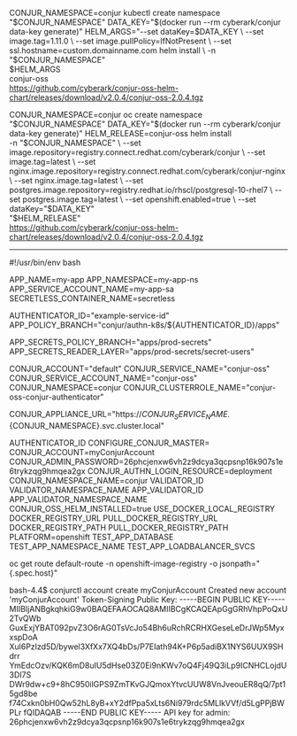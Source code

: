 CONJUR_NAMESPACE=conjur
 kubectl create namespace "$CONJUR_NAMESPACE"
 DATA_KEY="$(docker run --rm cyberark/conjur data-key generate)"
 HELM_ARGS="--set dataKey=$DATA_KEY \
              --set image.tag=1.11.0 \
              --set image.pullPolicy=IfNotPresent \
              --set ssl.hostname=custom.domainname.com
 helm install \
   -n "$CONJUR_NAMESPACE" \
   $HELM_ARGS \
   conjur-oss \
   https://github.com/cyberark/conjur-oss-helm-chart/releases/download/v2.0.4/conjur-oss-2.0.4.tgz









CONJUR_NAMESPACE=conjur
oc create namespace "$CONJUR_NAMESPACE"
DATA_KEY="$(docker run --rm cyberark/conjur data-key generate)"
HELM_RELEASE=conjur-oss
helm install \
   -n "$CONJUR_NAMESPACE" \
   --set image.repository=registry.connect.redhat.com/cyberark/conjur \
   --set image.tag=latest \
   --set nginx.image.repository=registry.connect.redhat.com/cyberark/conjur-nginx \
   --set nginx.image.tag=latest \
   --set postgres.image.repository=registry.redhat.io/rhscl/postgresql-10-rhel7 \
   --set postgres.image.tag=latest \
   --set openshift.enabled=true \
   --set dataKey="$DATA_KEY" \
   "$HELM_RELEASE" \
   https://github.com/cyberark/conjur-oss-helm-chart/releases/download/v2.0.4/conjur-oss-2.0.4.tgz



--------------------------------------------------------------------------
#!/usr/bin/env bash

APP_NAME=my-app
APP_NAMESPACE=my-app-ns
APP_SERVICE_ACCOUNT_NAME=my-app-sa
SECRETLESS_CONTAINER_NAME=secretless

AUTHENTICATOR_ID="example-service-id"
APP_POLICY_BRANCH="conjur/authn-k8s/${AUTHENTICATOR_ID}/apps"

APP_SECRETS_POLICY_BRANCH="apps/prod-secrets"
APP_SECRETS_READER_LAYER="apps/prod-secrets/secret-users"

CONJUR_ACCOUNT="default"
CONJUR_SERVICE_NAME="conjur-oss"
CONJUR_SERVICE_ACCOUNT_NAME="conjur-oss"
CONJUR_NAMESPACE=conjur
CONJUR_CLUSTERROLE_NAME="conjur-oss-conjur-authenticator"

CONJUR_APPLIANCE_URL="https://${CONJUR_SERVICE_NAME}.${CONJUR_NAMESPACE}.svc.cluster.local"


AUTHENTICATOR_ID
CONFIGURE_CONJUR_MASTER=
CONJUR_ACCOUNT=myConjurAccount
CONJUR_ADMIN_PASSWORD=26phcjenxw6vh2z9dcya3qcpsnp16k907s1e6trykzqg9hmqea2gx
CONJUR_AUTHN_LOGIN_RESOURCE=deployment
CONJUR_NAMESPACE_NAME=conjur
VALIDATOR_ID
VALIDATOR_NAMESPACE_NAME
APP_VALIDATOR_ID
APP_VALIDATOR_NAMESPACE_NAME
CONJUR_OSS_HELM_INSTALLED=true
USE_DOCKER_LOCAL_REGISTRY
DOCKER_REGISTRY_URL
PULL_DOCKER_REGISTRY_URL
DOCKER_REGISTRY_PATH
PULL_DOCKER_REGISTRY_PATH
PLATFORM=openshift
TEST_APP_DATABASE	
TEST_APP_NAMESPACE_NAME	
TEST_APP_LOADBALANCER_SVCS	

oc get route default-route -n openshift-image-registry -o jsonpath="{.spec.host}"

bash-4.4$ conjurctl account create myConjurAccount
Created new account 'myConjurAccount'
Token-Signing Public Key: -----BEGIN PUBLIC KEY-----
MIIBIjANBgkqhkiG9w0BAQEFAAOCAQ8AMIIBCgKCAQEApGgGRhVhpPoQxU2TvQWb
GuxExjYBAT092pvZ3O6rAG0TsVcJo54Bh6uRchRCRHXGeseLeDrJWp5MyxxspDoA
Xul6PzIzd5D/bywel3XfXx7XQ4bDs/P7EIath94K+P6p5adiBX1NYS6UUX9SHdrr
YmEdcOzv/KQK6mD8uIU5dHse03Z0Ei9nKWv7oQ4Fj49Q3iLp9ICNHCLojdU3DI7S
DWr9dw+c9+8hC950ilGPS9ZmTKvGJQmoxYtvcUUW8VnJveouER8qQ/7pt15gd8be
f74Cxkn0bH0Qw52hL8yB+xY2dfPpa5xLts6Ni979rdc5MLlkVVf/d5LgPPjBWPLr
fQIDAQAB
-----END PUBLIC KEY-----
API key for admin: 26phcjenxw6vh2z9dcya3qcpsnp16k907s1e6trykzqg9hmqea2gx